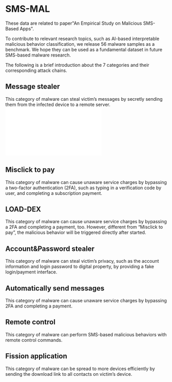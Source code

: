 # SMS-MAL
These data are related to paper"An Empirical Study on Malicious SMS-Based Apps".

To contribute to relevant research topics, such as AI-based interpretable malicious behavior classification, we release 56 malware samples as a benchmark. We hope they can be used as a fundamental dataset in future SMS-based malware research.

The following is a brief introduction about the 7 categories and their corresponding attack chains.

## Message stealer

This category of malware can steal victim’s messages by secretly sending them from the infected device to a remote server.![](/image/MISCLICK.pdf)


## Misclick to pay

This category of malware can cause unaware service charges by bypassing a two-factor authentication (2FA), such as typing in a verification code by user, and completing a subscription payment. 

## LOAD-DEX

This category of malware can cause unaware service charges by bypassing a 2FA and completing a payment, too. However, different from “Misclick to pay”, the malicious behavior will be triggered directly after started.

## Account&Password stealer

This category of malware can steal victim’s privacy, such as the account information and login password to digital property, by providing a fake login/payment interface.

## Automatically send messages

This category of malware can cause unaware service charges by bypassing 2FA and completing a payment.

## Remote control

This category of malware can perform SMS-based malicious behaviors with remote control commands. 

## Fission application

This category of malware can be spread to more devices efficiently by sending the download link to all contacts on victim’s device.
